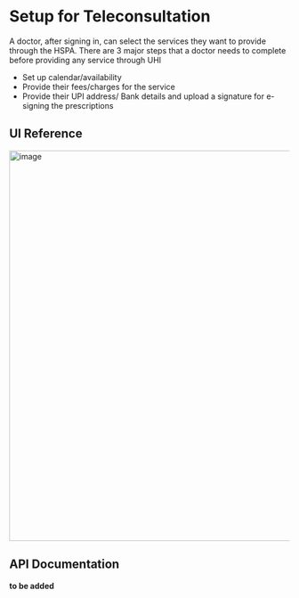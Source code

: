 # Setup for Teleconsultation

A doctor, after signing in, can select the services they want to provide through the HSPA. There are 3 major steps that a doctor needs to complete before providing any service through UHI

- Set up calendar/availability 
- Provide their fees/charges for the service
- Provide their UPI address/ Bank details and upload a signature for e-signing the prescriptions

## UI Reference
<img width="701" alt="image" src="https://user-images.githubusercontent.com/98421565/171595324-d2983e78-72e9-4a11-a2f5-92cc9de52ab6.png">

## API Documentation
**to be added**
